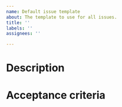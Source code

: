 ```yaml
---
name: Default issue template
about: The template to use for all issues.
title: ''
labels: ''
assignees: ''

---
```


# Description

# Acceptance criteria
